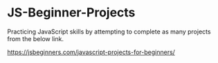 # JS-Beginner-Projects

Practicing JavaScript skills by attempting to complete as many projects from the below link.

https://jsbeginners.com/javascript-projects-for-beginners/
